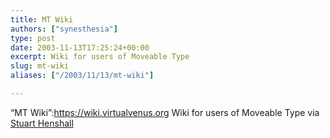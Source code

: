 ```yaml
---
title: MT Wiki
authors: ["synesthesia"]
type: post
date: 2003-11-13T17:25:24+00:00
excerpt: Wiki for users of Moveable Type
slug: mt-wiki 
aliases: ["/2003/11/13/mt-wiki"]

---
```

&#8220;MT Wiki&#8221;:https://wiki.virtualvenus.org Wiki for users of Moveable Type via [Stuart Henshall][1]

 [1]: https://www.henshall.com/blog/